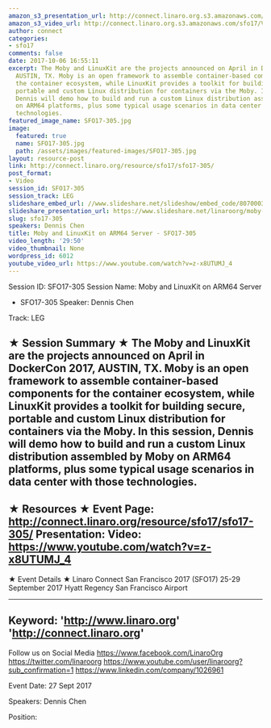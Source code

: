```yaml
---
amazon_s3_presentation_url: http://connect.linaro.org.s3.amazonaws.com/sfo17/Presentations/SFO17-305-Moby-linukit-on-aarch64%20-%20v3.pdf
amazon_s3_video_url: http://connect.linaro.org.s3.amazonaws.com/sfo17/Videos/SFO17-305%20-%20Moby%20and%20LinuxKit%20on%20ARM64%20Server.mp4
author: connect
categories:
- sfo17
comments: false
date: 2017-10-06 16:55:11
excerpt: The Moby and LinuxKit are the projects announced on April in DockerCon 2017,
  AUSTIN, TX. Moby is an open framework to assemble container-based components for
  the container ecosystem, while LinuxKit provides a toolkit for building secure,
  portable and custom Linux distribution for containers via the Moby. In this session,
  Dennis will demo how to build and run a custom Linux distribution assembled by Moby
  on ARM64 platforms, plus some typical usage scenarios in data center with those
  technologies.
featured_image_name: SFO17-305.jpg
image:
  featured: true
  name: SFO17-305.jpg
  path: /assets/images/featured-images/SFO17-305.jpg
layout: resource-post
link: http://connect.linaro.org/resource/sfo17/sfo17-305/
post_format:
- Video
session_id: SFO17-305
session_track: LEG
slideshare_embed_url: //www.slideshare.net/slideshow/embed_code/80700037
slideshare_presentation_url: https://www.slideshare.net/linaroorg/moby-and-linuxkit-on-arm64-server-sfo17305
slug: sfo17-305
speakers: Dennis Chen
title: Moby and LinuxKit on ARM64 Server - SFO17-305
video_length: '29:50'
video_thumbnail: None
wordpress_id: 6012
youtube_video_url: https://www.youtube.com/watch?v=z-x8UTUMJ_4
---
```


Session ID: SFO17-305
Session Name: Moby and LinuxKit on ARM64 Server
- SFO17-305
Speaker: Dennis Chen

Track: LEG

★ Session Summary ★
The Moby and LinuxKit are the projects announced on April in DockerCon 2017, AUSTIN, TX. Moby is an open framework to assemble container-based components for the container ecosystem, while LinuxKit provides a toolkit for building secure, portable and custom Linux distribution for containers via the Moby. In this session, Dennis will demo how to build and run a custom Linux distribution assembled by Moby on ARM64 platforms, plus some typical usage scenarios in data center with those technologies.
---------------------------------------------------
★ Resources ★
Event Page: http://connect.linaro.org/resource/sfo17/sfo17-305/
Presentation:
Video: https://www.youtube.com/watch?v=z-x8UTUMJ_4
---------------------------------------------------

★ Event Details ★
Linaro Connect San Francisco 2017 (SFO17)
25-29 September 2017
Hyatt Regency San Francisco Airport

---------------------------------------------------
Keyword:
'http://www.linaro.org'
'http://connect.linaro.org'
---------------------------------------------------
Follow us on Social Media
https://www.facebook.com/LinaroOrg
https://twitter.com/linaroorg
https://www.youtube.com/user/linaroorg?sub_confirmation=1
https://www.linkedin.com/company/1026961

Event Date: 27 Sept 2017

Speakers: Dennis Chen

Position: